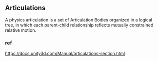 ## Articulations
A physics articulation is a set of Articulation Bodies organized in a logical tree, in which each parent-child relationship reflects mutually constrained relative motion.




### ref 
https://docs.unity3d.com/Manual/articulations-section.html

